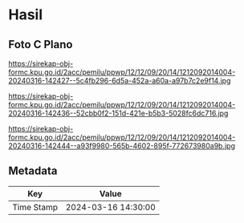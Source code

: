 # Hasil

## Foto C Plano

https://sirekap-obj-formc.kpu.go.id/2acc/pemilu/ppwp/12/12/09/20/14/1212092014004-20240316-142427--5c4fb296-6d5a-452a-a60a-a97b7c2e9f14.jpg

https://sirekap-obj-formc.kpu.go.id/2acc/pemilu/ppwp/12/12/09/20/14/1212092014004-20240316-142436--52cbb0f2-151d-421e-b5b3-5028fc6dc716.jpg

https://sirekap-obj-formc.kpu.go.id/2acc/pemilu/ppwp/12/12/09/20/14/1212092014004-20240316-142444--a93f9980-565b-4602-895f-772673980a9b.jpg


## Metadata

| Key        | Value               |
| ---------- | ------------------- |
| Time Stamp | 2024-03-16 14:30:00 |



